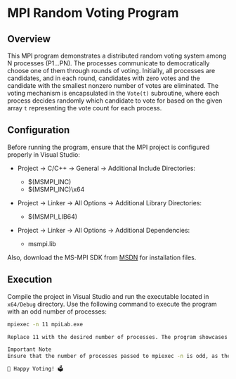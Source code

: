 # MPI Random Voting Program

## Overview
This MPI program demonstrates a distributed random voting system among N processes (P1...PN). The processes communicate to democratically choose one of them through rounds of voting. Initially, all processes are candidates, and in each round, candidates with zero votes and the candidate with the smallest nonzero number of votes are eliminated. The voting mechanism is encapsulated in the `Vote(t)` subroutine, where each process decides randomly which candidate to vote for based on the given array `t` representing the vote count for each process.

## Configuration
Before running the program, ensure that the MPI project is configured properly in Visual Studio:

- Project -> C/C++ -> General -> Additional Include Directories:
  - $(MSMPI_INC)
  - $(MSMPI_INC)\x64

- Project -> Linker -> All Options -> Additional Library Directories:
  - $(MSMPI_LIB64)

- Project -> Linker -> All Options -> Additional Dependencies:
  - msmpi.lib

Also, download the MS-MPI SDK from [MSDN](https://msdn.microsoft.com/en-us/library/bb524831.aspx) for installation files.

## Execution
Compile the project in Visual Studio and run the executable located in `x64/Debug` directory. Use the following command to execute the program with an odd number of processes:

```bash
mpiexec -n 11 mpiLab.exe

Replace 11 with the desired number of processes. The program showcases the MPI random voting algorithm, with each process actively participating in the voting process.

Important Note
Ensure that the number of processes passed to mpiexec -n is odd, as the algorithm requires an odd number of participants for proper functioning.

🚀 Happy Voting! 🗳️
